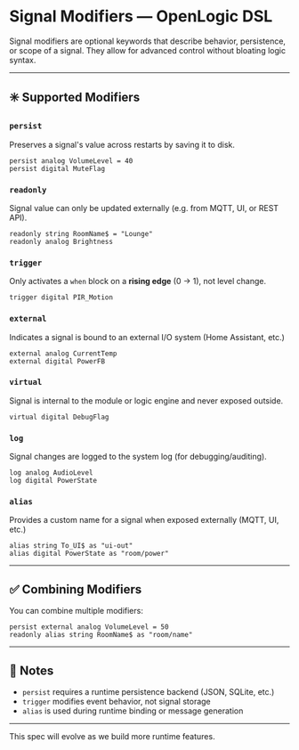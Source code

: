 # Signal Modifiers — OpenLogic DSL

Signal modifiers are optional keywords that describe behavior, persistence, or scope of a signal. They allow for advanced control without bloating logic syntax.

---

## ✳️ Supported Modifiers

### `persist`
Preserves a signal's value across restarts by saving it to disk.

```dsl
persist analog VolumeLevel = 40
persist digital MuteFlag
```

### `readonly`
Signal value can only be updated externally (e.g. from MQTT, UI, or REST API).

```dsl
readonly string RoomName$ = "Lounge"
readonly analog Brightness
```

### `trigger`
Only activates a `when` block on a **rising edge** (0 → 1), not level change.

```dsl
trigger digital PIR_Motion
```

### `external`
Indicates a signal is bound to an external I/O system (Home Assistant, etc.)

```dsl
external analog CurrentTemp
external digital PowerFB
```

### `virtual`
Signal is internal to the module or logic engine and never exposed outside.

```dsl
virtual digital DebugFlag
```

### `log`
Signal changes are logged to the system log (for debugging/auditing).

```dsl
log analog AudioLevel
log digital PowerState
```

### `alias`
Provides a custom name for a signal when exposed externally (MQTT, UI, etc.)

```dsl
alias string To_UI$ as "ui-out"
alias digital PowerState as "room/power"
```

---

## ✅ Combining Modifiers

You can combine multiple modifiers:

```dsl
persist external analog VolumeLevel = 50
readonly alias string RoomName$ as "room/name"
```

---

## 🧪 Notes

- `persist` requires a runtime persistence backend (JSON, SQLite, etc.)
- `trigger` modifies event behavior, not signal storage
- `alias` is used during runtime binding or message generation

---

This spec will evolve as we build more runtime features.
